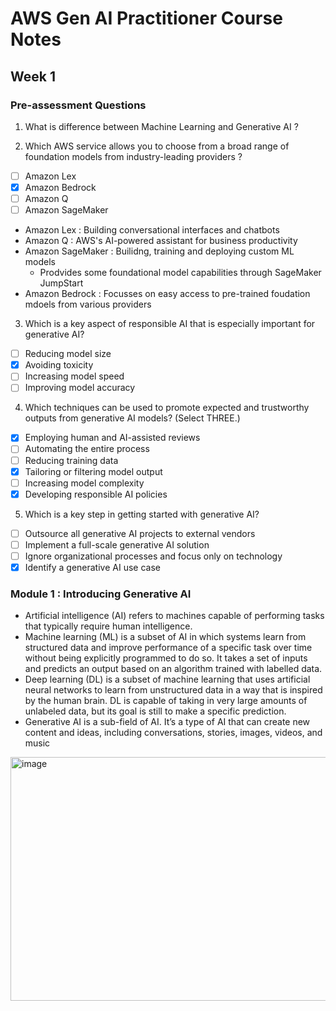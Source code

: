 # AWS Gen AI Practitioner Course Notes

## Week 1

### Pre-assessment Questions

1. What is difference between Machine Learning and Generative AI ?

2. Which AWS service allows you to choose from a broad range of foundation models from industry-leading providers ?
- [ ] Amazon Lex
- [x] Amazon Bedrock
- [ ] Amazon Q
- [ ] Amazon SageMaker

- Amazon Lex : Building conversational interfaces and chatbots
- Amazon Q : AWS's AI-powered assistant for business productivity
- Amazon SageMaker : Builidng, training and deploying custom ML models
  - Prodvides some foundational model capabilities through SageMaker JumpStart
- Amazon Bedrock : Focusses on easy access to pre-trained foudation mdoels from various providers

3. Which is a key aspect of responsible AI that is especially important for generative AI? 
- [ ] Reducing model size
- [x] Avoiding toxicity 
- [ ] Increasing model speed
- [ ] Improving model accuracy

4. Which techniques can be used to promote expected and trustworthy outputs from generative AI models? (Select THREE.)
- [x] Employing human and AI-assisted reviews 
- [ ] Automating the entire process
- [ ] Reducing training data
- [x] Tailoring or filtering model output 
- [ ] Increasing model complexity 
- [x] Developing responsible AI policies

5. Which is a key step in getting started with generative AI? 
- [ ] Outsource all generative AI projects to external vendors
- [ ] Implement a full-scale generative AI solution 
- [ ] Ignore organizational processes and focus only on technology
- [x] Identify a generative AI use case

### Module 1 : Introducing Generative AI

- Artificial intelligence (AI) refers to machines capable of performing tasks that typically require human intelligence.
- Machine learning (ML) is a subset of AI in which systems learn from structured data and improve performance of a specific task over time without being explicitly programmed to do so. It takes a set of inputs and predicts an output based on an algorithm trained with labelled data.
- Deep learning (DL) is a subset of machine learning that uses artificial neural networks to learn from unstructured data in a way that is inspired by the human brain. DL is capable of taking in very large amounts of unlabeled data, but its goal is still to make a specific prediction.
- Generative AI is a sub-field of AI. It’s a type of AI that can create new content and ideas, including conversations, stories, images, videos, and music

<img width="1534" height="390" alt="image" src="https://github.com/user-attachments/assets/43c8b8fc-4bd4-4ece-ad46-a9ffdf29ba1a" />
